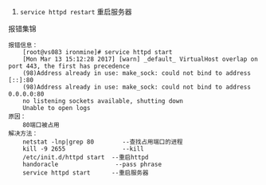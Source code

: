 1. `service httpd restart`	重启服务器


报错集锦
		
	报错信息：
    	[root@vs083 ironmine]# service httpd start
		[Mon Mar 13 15:12:28 2017] [warn] _default_ VirtualHost overlap on port 443, the first has precedence
		(98)Address already in use: make_sock: could not bind to address [::]:80
		(98)Address already in use: make_sock: could not bind to address 0.0.0.0:80
		no listening sockets available, shutting down
		Unable to open logs
    原因：
    	80端口被占用
    解决方法：
    	netstat -lnp|grep 80		--查找占用端口的进程
		kill -9 2655				--kill
		/etc/init.d/httpd start	 --重启httpd
		handoracle				  --pass phrase
		service httpd start		 --重启服务器